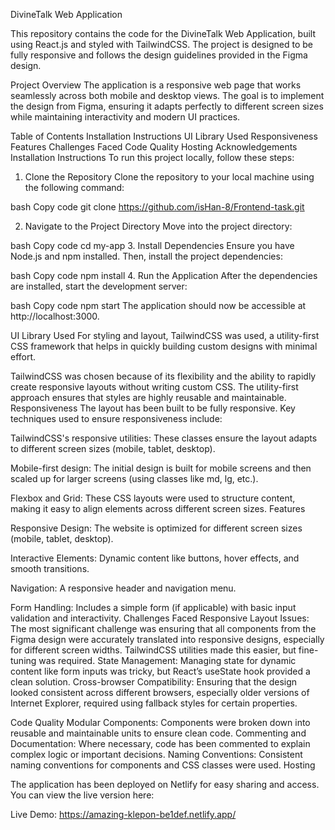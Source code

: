 DivineTalk Web Application


This repository contains the code for the DivineTalk Web Application, built using React.js and styled with TailwindCSS. The project is designed to be fully responsive and follows the design guidelines provided in the Figma design.

Project Overview
The application is a responsive web page that works seamlessly across both mobile and desktop views. The goal is to implement the design from Figma, ensuring it adapts perfectly to different screen sizes while maintaining interactivity and modern UI practices.

Table of Contents
Installation Instructions
UI Library Used
Responsiveness
Features
Challenges Faced
Code Quality
Hosting
Acknowledgements
Installation Instructions
To run this project locally, follow these steps:

1. Clone the Repository
Clone the repository to your local machine using the following command:

bash
Copy code
git clone https://github.com/isHan-8/Frontend-task.git

2. Navigate to the Project Directory
Move into the project directory:

bash
Copy code
cd my-app
3. Install Dependencies 
Ensure you have Node.js and npm installed. Then, install the project dependencies:

bash
Copy code
npm install
4. Run the Application
After the dependencies are installed, start the development server:

bash
Copy code
npm start
The application should now be accessible at http://localhost:3000.

UI Library Used
For styling and layout, TailwindCSS was used, a utility-first CSS framework that helps in quickly building custom designs with minimal effort.

TailwindCSS was chosen because of its flexibility and the ability to rapidly create responsive layouts without writing custom CSS. The utility-first approach ensures that styles are highly reusable and maintainable.
Responsiveness
The layout has been built to be fully responsive. Key techniques used to ensure responsiveness include:

TailwindCSS's responsive utilities: These classes ensure the layout adapts to different screen sizes (mobile, tablet, desktop).

Mobile-first design: The initial design is built for mobile screens and then scaled up for larger screens (using classes like md, lg, etc.).

Flexbox and Grid: These CSS layouts were used to structure content, making it easy to align elements across different screen sizes.
Features

Responsive Design: The website is optimized for different screen sizes (mobile, tablet, desktop).

Interactive Elements: Dynamic content like buttons, hover effects, and smooth transitions.

Navigation: A responsive header and navigation menu.

Form Handling: Includes a simple form (if applicable) with basic input validation and interactivity.
Challenges Faced
Responsive Layout Issues: The most significant challenge was ensuring that all components from the Figma design were accurately translated into responsive designs, especially for different screen widths. TailwindCSS utilities made this easier, but fine-tuning was required.
State Management: Managing state for dynamic content like form inputs was tricky, but React’s useState hook provided a clean solution.
Cross-browser Compatibility: Ensuring that the design looked consistent across different browsers, especially older versions of Internet Explorer, required using fallback styles for certain properties.

Code Quality
Modular Components: Components were broken down into reusable and maintainable units to ensure clean code.
Commenting and Documentation: Where necessary, code has been commented to explain complex logic or important decisions.
Naming Conventions: Consistent naming conventions for components and CSS classes were used.
Hosting

The application has been deployed on  Netlify for easy sharing and access. You can view the live version here:

Live Demo: https://amazing-klepon-be1def.netlify.app/ 